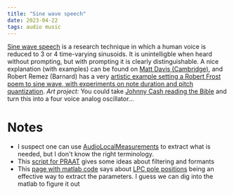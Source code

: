 ```yaml
---
title: "Sine wave speech"
date: 2023-04-22
tags: audio music
---
```


[Sine wave speech](http://www.scholarpedia.org/article/Sine-wave_speech) is a research technique in which a human voice is reduced to 3 or 4 time-varying sinusoids.  It is unintelligble when heard without prompting, but with prompting it is clearly distinguishable.  A nice explanation (with examples) can be found on [Matt Davis (Cambridge)](https://www.mrc-cbu.cam.ac.uk/people/matt.davis/sine-wave-speech/), and Robert Remez (Barnard) has a very [artistic example setting a Robert Frost poem to sine wave, with experiments on note duration and pitch quantization](http://www.columbia.edu/~remez/musical-and-poetic-sine-wave-speech.html).  *Art project:* You could take [Johnny Cash reading the Bible](https://www.youtube.com/watch?v=artPgvlOtVU&list=PLyxgmM4B5YzTSFAzp4wUGiIVyxxpWCfOz) and turn this into a four voice analog oscillator...

# Notes

* I suspect one can use [AudioLocalMeasurements](https://reference.wolfram.com/language/ref/AudioLocalMeasurements.html) to extract what is needed, but I don't know the right terminology. 
* This [script for PRAAT](http://www.lifesci.sussex.ac.uk/home/Chris_Darwin/Praatscripts/SWS) gives some ideas about filtering and formants 
* This [page with matlab code](https://www.ee.columbia.edu/~dpwe/resources/matlab/sws/) says about [LPC pole positions](https://www.ee.columbia.edu/~dpwe/e4896/lectures/E4896-L06.pdf) being an effective way to extract the parameters.  I guess we can dig into the matlab to figure it out